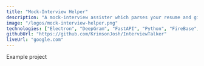 ```yaml
---
title: "Mock-Interview Helper"
description: "A mock-interview assister which parses your resume and gives you real-time responses generated with GPT in a mock-interview."
image: "/logos/mock-interview-helper.png"
technologies: ["Electron", "DeepGram", "FastAPI", "Python", "FireBase", "OpenAI"]
githubUrl: "https://github.com/KrimsonJosh/InterviewTalker"
liveUrl: "google.com"
---
```


Example project